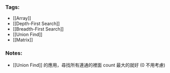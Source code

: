 ### Tags:
- [[Array]]
- [[Depth-First Search]]
- [[Breadth-First Search]]
- [[Union Find]]
- [[Matrix]]
### Notes:
- [[Union Find]] 的應用，尋找所有連通的裡面 count 最大的就好 (0 不用考慮)